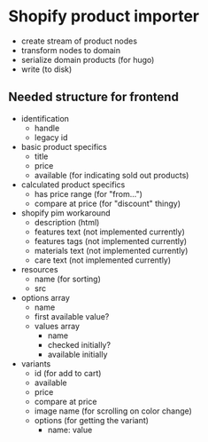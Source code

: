 # Shopify product importer

- create stream of product nodes
- transform nodes to domain
- serialize domain products (for hugo)
- write (to disk)

## Needed structure for frontend

- identification
  - handle
  - legacy id
- basic product specifics
  - title
  - price
  - available (for indicating sold out products)
- calculated product specifics
  - has price range (for "from...")
  - compare at price (for "discount" thingy)
- shopify pim workaround
  - description (html)
  - features text (not implemented currently)
  - features tags (not implemented currently)
  - materials text (not implemented currently)
  - care text (not implemented currently)
- resources
  - name (for sorting)
  - src
- options array
  - name
  - first available value?
  - values array
    - name
    - checked initially?
    - available initially
- variants
  - id (for add to cart)
  - available
  - price
  - compare at price
  - image name (for scrolling on color change)
  - options (for getting the variant)
    - name: value
